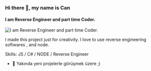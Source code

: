 ### Hi there 👋, my name is Can
#### I am Reverse Engineer and part time Coder.
![I am Reverse Engineer and part time Coder.](https://i.resmim.net/S9SS1.jpg)

I made this project just for creativity. I love to use reverse engineering softwares , and node. 

Skills: JS / C# / NODE / Reverse Engineer

- 🔭 Yakında yeni projelerle görüşmek üzere ;) 
